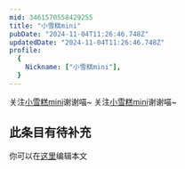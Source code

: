```yaml
---
mid: 3461570558429255
title: "小雪糕mini"
pubDate: "2024-11-04T11:26:46.748Z"
updatedDate: "2024-11-04T11:26:46.748Z"
profile:
  {
    Nickname: ["小雪糕mini"],
  }
---
```


关注[小雪糕mini](https://space.bilibili.com/3461570558429255)谢谢喵~ 关注[小雪糕mini](https://space.bilibili.com/3461570558429255)谢谢喵~

## 此条目有待补充
你可以在[这里](https://github.com/Yuhanawa/VTuber.ICU/edit/master/src/content/v/小雪糕mini/index.md)编辑本文
